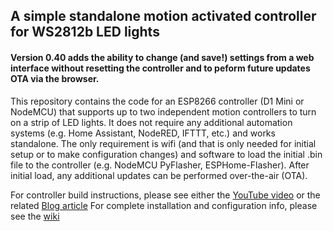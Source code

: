 ## A simple standalone motion activated controller for WS2812b LED lights

#### Version 0.40 adds the ability to change (and save!) settings from a web interface without resetting the controller and to peform future updates OTA via the browser.

This repository contains the code for an ESP8266 controller (D1 Mini or NodeMCU) that supports up to two independent motion controllers to turn on a strip of LED lights.  It does not require any additional automation systems (e.g. Home Assistant, NodeRED, IFTTT, etc.) and works standalone.  The only requirement is wifi (and that is only needed for initial setup or to make configuration changes) and software to load the initial .bin file to the controller (e.g. NodeMCU PyFlasher, ESPHome-Flasher).  After initial load, any additional updates can be performed over-the-air (OTA).

For controller build instructions, please see either the [YouTube video](https://youtu.be/b4s_VEtVWY4) or the related [Blog article](https://resinchemtech.blogspot.com/2021/12/standalone-led-controller.html)
For complete installation and configuration info, please see the [wiki](https://github.com/Resinchem/standalone-led-controller/wiki)
